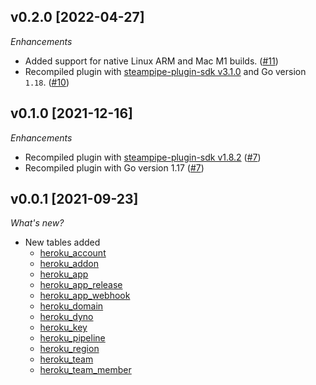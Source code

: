 ## v0.2.0 [2022-04-27]

_Enhancements_

- Added support for native Linux ARM and Mac M1 builds. ([#11](https://github.com/turbot/steampipe-plugin-heroku/pull/11))
- Recompiled plugin with [steampipe-plugin-sdk v3.1.0](https://github.com/turbot/steampipe-plugin-sdk/blob/main/CHANGELOG.md#v310--2022-03-30) and Go version `1.18`. ([#10](https://github.com/turbot/steampipe-plugin-heroku/pull/10))

## v0.1.0 [2021-12-16]

_Enhancements_

- Recompiled plugin with [steampipe-plugin-sdk v1.8.2](https://github.com/turbot/steampipe-plugin-sdk/blob/main/CHANGELOG.md#v182--2021-11-22) ([#7](https://github.com/turbot/steampipe-plugin-heroku/pull/7))
- Recompiled plugin with Go version 1.17 ([#7](https://github.com/turbot/steampipe-plugin-heroku/pull/7))

## v0.0.1 [2021-09-23]

_What's new?_

- New tables added
  - [heroku_account](https://hub.steampipe.io/plugins/turbot/heroku/tables/heroku_account)
  - [heroku_addon](https://hub.steampipe.io/plugins/turbot/heroku/tables/heroku_addon)
  - [heroku_app](https://hub.steampipe.io/plugins/turbot/heroku/tables/heroku_app)
  - [heroku_app_release](https://hub.steampipe.io/plugins/turbot/heroku/tables/heroku_app_release)
  - [heroku_app_webhook](https://hub.steampipe.io/plugins/turbot/heroku/tables/heroku_app_webhook)
  - [heroku_domain](https://hub.steampipe.io/plugins/turbot/heroku/tables/heroku_domain)
  - [heroku_dyno](https://hub.steampipe.io/plugins/turbot/heroku/tables/heroku_dyno)
  - [heroku_key](https://hub.steampipe.io/plugins/turbot/heroku/tables/heroku_key)
  - [heroku_pipeline](https://hub.steampipe.io/plugins/turbot/heroku/tables/heroku_pipeline)
  - [heroku_region](https://hub.steampipe.io/plugins/turbot/heroku/tables/heroku_region)
  - [heroku_team](https://hub.steampipe.io/plugins/turbot/heroku/tables/heroku_team)
  - [heroku_team_member](https://hub.steam_memberpipe.io/plugins/turbot/heroku/tables/heroku_team_member)
